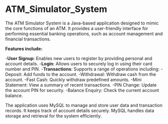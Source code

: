 # ATM_Simulator_System

The ATM Simulator System is a Java-based application designed to mimic the core functions of an ATM. It provides a user-friendly interface for performing essential banking operations, such as account management and financial transactions.

**Features include:**

-**User Signup**: Enables new users to register by providing personal and account details.
-**Login**: Allows users to securely log in using their card number and PIN.
-**Transactions**: Supports a range of operations including:
 -Deposit: Add funds to the account.
 -Withdrawal: Withdraw cash from the account.
 -Fast Cash: Quickly withdraw predefined amounts.
 -Mini Statement: View a summary of recent transactions.
 -PIN Change: Update the account PIN for security.
 -Balance Enquiry: Check the current account balance.

The application uses MySQL to manage and store user data and transaction records. It keeps track of account details securely. MySQL handles data storage and retrieval for the system efficiently.
